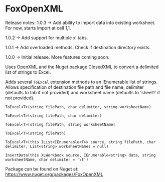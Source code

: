 # FoxOpenXML

Release notes:
1.0.3 -> Add ability to import data into existing worksheet. For now, starts import at cell 1,1. 

1.0.2 -> Add support for multiple xl tabs. 

1.0.1 -> Add overloaded methods. Check if destination directory exists. 

1.0.0 -> Initial release.  More features coming soon.


Uses OpenXML and the Nuget package ClosedXML to convert a delimited list of strings to Excel.

Adds several `ToExcel` extension methods to an IEnumerable list of strings.  Allows specification of destination file path and file name, delimiter (defaults to tab if not provided) and worksheet name (defaults to 'sheet1' if not provided).

`ToExcel<T>(string filePath, char delimiter, string worksheetName)` 

`ToExcel<T>(string filePath, char delimiter)`

`ToExcel<T>(string filePath, string worksheetName)`

`ToExcel<T>(string filePath)`

`ToExcel<T>(this IList<IEnumerable<T>> source, string filePath, char delimiter, List<string> worksheetNames = null)`

`InsertData(this XLWorkbook source, IEnumerable<string> data, string worksheetName, char delimiter = '\t')`

Package can be found on Nuget at: https://www.nuget.org/packages/FoxOpenXML
